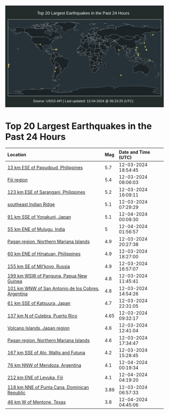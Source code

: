 ![Map](./map.png)

# Top 20 Largest Earthquakes in the Past 24 Hours

| Location | Mag | Date and Time (UTC) |
|:---|:---|:---|
| [13 km ESE of Pagudpud, Philippines](https://earthquake.usgs.gov/earthquakes/eventpage/us7000nvpy) | 5.7 | 12-03-2024 18:54:45 |
| [Fiji region](https://earthquake.usgs.gov/earthquakes/eventpage/us7000nvkt) | 5.4 | 12-03-2024 08:06:03 |
| [123 km ESE of Sarangani, Philippines](https://earthquake.usgs.gov/earthquakes/eventpage/us7000nvnb) | 5.2 | 12-03-2024 16:09:11 |
| [southeast Indian Ridge](https://earthquake.usgs.gov/earthquakes/eventpage/us7000nvkm) | 5.1 | 12-03-2024 07:29:29 |
| [91 km SSE of Yonakuni, Japan](https://earthquake.usgs.gov/earthquakes/eventpage/us7000nvrp) | 5.1 | 12-04-2024 00:09:30 |
| [55 km ENE of Mulugu, India](https://earthquake.usgs.gov/earthquakes/eventpage/us7000nvs3) | 5 | 12-04-2024 01:56:57 |
| [Pagan region, Northern Mariana Islands](https://earthquake.usgs.gov/earthquakes/eventpage/us7000nvqb) | 4.9 | 12-03-2024 20:27:38 |
| [60 km ENE of Hinatuan, Philippines](https://earthquake.usgs.gov/earthquakes/eventpage/us7000nvpv) | 4.9 | 12-03-2024 18:27:00 |
| [155 km SE of Mil’kovo, Russia](https://earthquake.usgs.gov/earthquakes/eventpage/us7000nvpl) | 4.9 | 12-03-2024 16:57:07 |
| [199 km WSW of Panguna, Papua New Guinea](https://earthquake.usgs.gov/earthquakes/eventpage/us7000nvm2) | 4.8 | 12-03-2024 11:45:41 |
| [101 km WNW of San Antonio de los Cobres, Argentina](https://earthquake.usgs.gov/earthquakes/eventpage/us7000nvmq) | 4.8 | 12-03-2024 14:54:26 |
| [61 km SSE of Katsuura, Japan](https://earthquake.usgs.gov/earthquakes/eventpage/us7000nvr1) | 4.7 | 12-03-2024 22:31:05 |
| [137 km N of Culebra, Puerto Rico](https://earthquake.usgs.gov/earthquakes/eventpage/pr2024338004) | 4.65 | 12-03-2024 09:32:17 |
| [Volcano Islands, Japan region](https://earthquake.usgs.gov/earthquakes/eventpage/us7000nvm9) | 4.6 | 12-03-2024 12:41:04 |
| [Pagan region, Northern Mariana Islands](https://earthquake.usgs.gov/earthquakes/eventpage/us7000nvpq) | 4.6 | 12-03-2024 17:34:47 |
| [167 km SSE of Alo, Wallis and Futuna](https://earthquake.usgs.gov/earthquakes/eventpage/us7000nvn4) | 4.2 | 12-03-2024 15:28:45 |
| [76 km NNW of Mendoza, Argentina](https://earthquake.usgs.gov/earthquakes/eventpage/us7000nvrt) | 4.1 | 12-04-2024 00:19:34 |
| [212 km ENE of Levuka, Fiji](https://earthquake.usgs.gov/earthquakes/eventpage/us7000nvt1) | 4.1 | 12-04-2024 04:19:20 |
| [118 km NNE of Punta Cana, Dominican Republic](https://earthquake.usgs.gov/earthquakes/eventpage/pr2024338002) | 3.89 | 12-03-2024 06:57:33 |
| [46 km W of Mentone, Texas](https://earthquake.usgs.gov/earthquakes/eventpage/tx2024xtxo) | 3.8 | 12-04-2024 04:45:06 |
